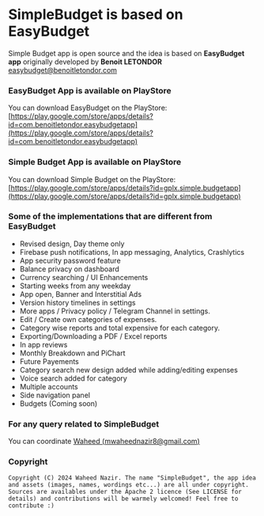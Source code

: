 # SimpleBudget is based on EasyBudget

Simple Budget app is open source and the idea is based on **EasyBudget app** originally developed by **Benoit LETONDOR** [easybudget@benoitletondor.com](mailto:easybudget@benoitletondor.com)

### EasyBudget App is available on PlayStore

You can download EasyBudget on the PlayStore: [https://play.google.com/store/apps/details?id=com.benoitletondor.easybudgetapp](https://play.google.com/store/apps/details?id=com.benoitletondor.easybudgetapp)

### Simple Budget App is available on PlayStore

You can download Simple Budget on the PlayStore: [https://play.google.com/store/apps/details?id=gplx.simple.budgetapp](https://play.google.com/store/apps/details?id=gplx.simple.budgetapp)

### Some of the implementations that are different from EasyBudget

- Revised design, Day theme only
- Firebase push notifications, In app messaging, Analytics, Crashlytics
- App security password feature
- Balance privacy on dashboard
- Currency searching / UI Enhancements 
- Starting weeks from any weekday
- App open, Banner and Interstitial Ads
- Version history timelines in settings
- More apps / Privacy policy / Telegram Channel in settings. 
- Edit / Create own categories of expenses.
- Category wise reports and total expensive for each category.
- Exporting/Downloading a PDF / Excel reports
- In app reviews
- Monthly Breakdown and PiChart
- Future Payements 
- Category search new design added while adding/editing expenses
- Voice search added for category
- Multiple accounts
- Side navigation panel
- Budgets (Coming soon)



### For any query related to SimpleBudget
 
 You can coordinate [Waheed (mwaheednazir8@gmail.com)](mailto:mwaheednazir8@gmail.com)

### Copyright

    Copyright (C) 2024 Waheed Nazir. The name "SimpleBudget", the app idea and assets (images, names, wordings etc...) are all under copyright.
    Sources are availables under the Apache 2 licence (See LICENSE for details) and contributions will be warmely welcomed! Feel free to contribute :)
    
    
